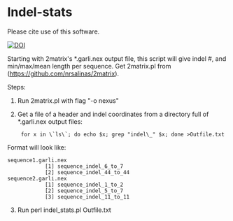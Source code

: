 # Indel-stats
Please cite use of this software.

[![DOI](https://zenodo.org/badge/76591162.svg)](https://zenodo.org/badge/latestdoi/76591162)


Starting with 2matrix's \*.garli.nex output file, this script will give indel #, and min/max/mean length per sequence. Get 2matrix.pl from (https://github.com/nrsalinas/2matrix).

Steps:  
1) Run 2matrix.pl with flag "-o nexus"  
2) Get a file of a header and indel coordinates from a directory full of \*.garli.nex output files:  
    
		for x in \`ls\`; do echo $x; grep "indel\_" $x; done >Outfile.txt  

Format will look like:

	sequence1.garli.nex  
				[1] sequence_indel_6_to_7  
				[2] sequence_indel_44_to_44  
    sequence2.garli.nex  
				[1] sequence_indel_1_to_2  
				[2] sequence_indel_5_to_7  
				[3] sequence_indel_11_to_11      
				

3) Run perl indel_stats.pl Outfile.txt
